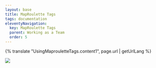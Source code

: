```yaml
---
layout: base
title: MapRoulette Tags
tags: documentation
eleventyNavigation:
  key: MapRoulette Tags
  parent: Working as a Team
  order: 5
---
```


{% translate "UsingMaprouletteTags.content1", page.url | getUrlLang %}

![](bad-imagery.png)
